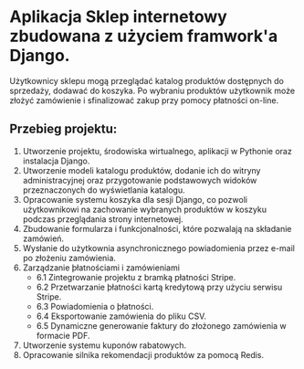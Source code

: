 # Aplikacja Sklep internetowy zbudowana z użyciem framwork'a Django.

Użytkownicy sklepu mogą przeglądać katalog produktów dostępnych do sprzedaży, dodawać do koszyka. Po wybraniu produktów użytkownik może złożyć zamówienie i sfinalizować zakup przy pomocy płatności on-line. 

## Przebieg projektu:
1. Utworzenie projektu, środowiska wirtualnego, aplikacji w Pythonie oraz instalacja Django.
2. Utworzenie modeli katalogu produktów, dodanie ich do witryny administracyjnej oraz przygotowanie podstawowych widoków przeznaczonych do wyświetlania katalogu.
3. Opracowanie systemu koszyka dla sesji Django, co pozwoli użytkownikowi na zachowanie wybranych produktów w koszyku podczas przeglądania strony internetowej.
4. Zbudowanie formularza i funkcjonalności, które pozwalają na składanie zamówień.
5. Wysłanie do użytkownia asynchronicznego powiadomienia przez e-mail po złożeniu zamówienia.
6. Zarządzanie þłatnościami i zamówieniami
	* 6.1 Zintegrowanie projektu z bramką płatności Stripe.
    * 6.2 Przetwarzanie þłatności kartą kredytową przy użyciu serwisu Stripe.
    * 6.3 Powiadomienia o þłatności.
    * 6.4 Eksportowanie zamówienia do pliku CSV.
    * 6.5 Dynamiczne generowanie faktury do złożonego zamówienia w formacie PDF.
7. Utworzenie systemu kuponów rabatowych.
8. Opracowanie silnika rekomendacji produktów za pomocą Redis.
